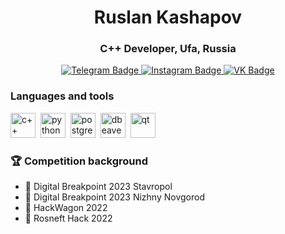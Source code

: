 <div id="header" align="center">
<h1>Ruslan Kashapov</h1>
<h3>C++ Developer, Ufa, Russia</h3>
</div>
<div id="badges" align="center">
  <a href="https://t.me/kashanaft">
    <img src="https://img.shields.io/badge/Telegram-blue?style=for-the-badge&logo=telegram&logoColor=white" alt="Telegram Badge"/>
  </a>
  <a href="https://www.instagram.com/kashanaft?igsh=ajF6bjVoMXZ6amV5">
    <img src="https://img.shields.io/badge/Instagram-white?style=for-the-badge&logo=instagram" alt="Instagram Badge"/>
  </a>
  <a href="https://vk.com/kashanaft">
    <img src="https://img.shields.io/badge/VK-blue?style=for-the-badge&logo=VK&logoColor=white" alt="VK Badge"/>
  </a>
</div>

### Languages and tools
<img src="https://cdn.jsdelivr.net/gh/devicons/devicon@latest/icons/cplusplus/cplusplus-original.svg"
title="c++" width="40" height="40"/>&nbsp;
<img src="https://cdn.jsdelivr.net/gh/devicons/devicon@latest/icons/python/python-original.svg"
title="python" width="40" height="40"/>&nbsp;
<img src="https://cdn.jsdelivr.net/gh/devicons/devicon@latest/icons/postgresql/postgresql-original.svg"
title="postgresql" width="40" height="40"/>&nbsp;
<img src="https://cdn.jsdelivr.net/gh/devicons/devicon@latest/icons/dbeaver/dbeaver-original.svg"
title="dbeaver" width="40" height="40"/>&nbsp;
<img src="https://cdn.jsdelivr.net/gh/devicons/devicon@latest/icons/qt/qt-original.svg"
title="qt" width="40" height="40"/>&nbsp;


### 🏆 Competition background
- 🥈 Digital Breakpoint 2023 Stavropol
- 🥉 Digital Breakpoint 2023 Nizhny Novgorod
- 🥉 HackWagon 2022
- 🥉 Rosneft Hack 2022
